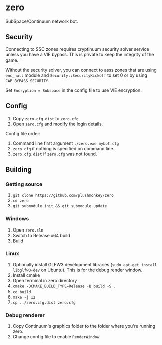 # zero
SubSpace/Continuum network bot. 

## Security
Connecting to SSC zones requires cryptinuum security solver service unless you have a VIE bypass. This is private to keep the integrity of the game.

Without the security solver, you can connect to asss zones that are using `enc_null` module and `Security::SecurityKickoff` to set 0 or by using `CAP_BYPASS_SECURITY`.

Set `Encryption = Subspace` in the config file to use VIE encryption.

## Config
1. Copy `zero.cfg.dist` to `zero.cfg`
2. Open `zero.cfg` and modify the login details.

Config file order:
1. Command line first argument `./zero.exe mybot.cfg`
2. `zero.cfg` if nothing is specified on command line.
3. `zero.cfg.dist` if `zero.cfg` was not found.

## Building
### Getting source
1. `git clone https://github.com/plushmonkey/zero`
2. `cd zero`
3. `git submodule init && git submodule update`

### Windows
1. Open `zero.sln`
2. Switch to Release x64 build
3. Build

### Linux
1. Optionally install GLFW3 development libraries (`sudo apt-get install libglfw3-dev` on Ubuntu). This is for the debug render window.
2. Install cmake
3. Open terminal in zero directory
4. `cmake -DCMAKE_BUILD_TYPE=Release -B build -S .`
5. `cd build`
6. `make -j 12`
7. `cp ../zero.cfg.dist zero.cfg`

### Debug renderer
1. Copy Continuum's graphics folder to the folder where you're running zero.
2. Change config file to enable `RenderWindow`.
